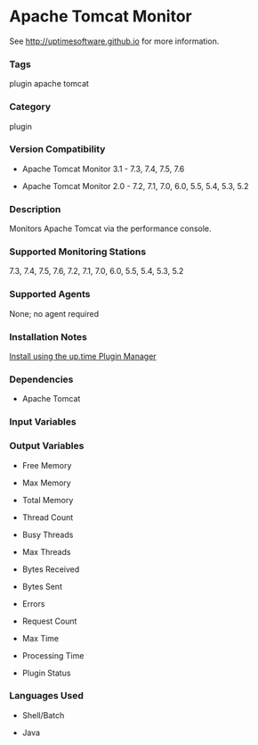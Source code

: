 # Apache Tomcat Monitor

See http://uptimesoftware.github.io for more information.

### Tags 
 plugin   apache   tomcat  

### Category

plugin

### Version Compatibility

* Apache Tomcat Monitor 3.1 - 7.3, 7.4, 7.5, 7.6
  
* Apache Tomcat Monitor 2.0 - 7.2, 7.1, 7.0, 6.0, 5.5, 5.4, 5.3, 5.2
  


### Description
Monitors Apache Tomcat via the performance console.

### Supported Monitoring Stations

7.3, 7.4, 7.5, 7.6, 7.2, 7.1, 7.0, 6.0, 5.5, 5.4, 5.3, 5.2

### Supported Agents
None; no agent required

### Installation Notes
<p><a href="https://github.com/uptimesoftware/uptime-plugin-manager">Install using the up.time Plugin Manager</a></p>


### Dependencies
<ul>
<li>Apache Tomcat</li>
</ul>



### Input Variables


### Output Variables


* Free Memory

* Max Memory

* Total Memory

* Thread Count

* Busy Threads

* Max Threads

* Bytes Received

* Bytes Sent

* Errors

* Request Count

* Max Time

* Processing Time

* Plugin Status


### Languages Used

* Shell/Batch

* Java

